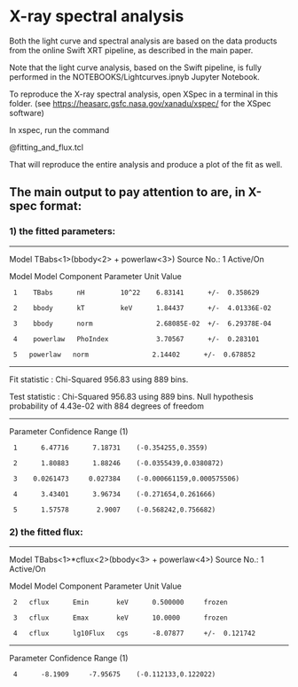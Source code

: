 # X-ray spectral analysis

Both the light curve and spectral analysis are based on the data products from the online Swift XRT pipeline, as described in the main paper.

Note that the light curve analysis, based on the Swift pipeline, is fully performed in the NOTEBOOKS/Lightcurves.ipnyb Jupyter Notebook. 

To reproduce the X-ray spectral analysis, open XSpec in a terminal in this folder.
(see https://heasarc.gsfc.nasa.gov/xanadu/xspec/ for the XSpec software)

In xspec, run the command

@fitting_and_flux.tcl

That will reproduce the entire analysis and produce a plot of the fit as well. 

## The main output to pay attention to are, in X-spec format:

### 1) the fitted parameters:

________________________________________________________________________


Model TBabs<1>(bbody<2> + powerlaw<3>) Source No.: 1   Active/On

Model Model Component  Parameter  Unit     Value

     1    TBabs      nH         10^22    6.83141      +/-  0.358629     

     2    bbody      kT         keV      1.84437      +/-  4.01336E-02  

     3    bbody      norm                2.68085E-02  +/-  6.29378E-04  

     4    powerlaw   PhoIndex            3.70567      +/-  0.283101   
  
     5   powerlaw   norm                2.14402      +/-  0.678852   
  
________________________________________________________________________


Fit statistic  : Chi-Squared                  956.83     using 889 bins.

Test statistic : Chi-Squared                  956.83     using 889 bins.
 Null hypothesis probability of 4.43e-02 with 884 degrees of freedom

________________________________________________________________________


 Parameter   Confidence Range (1)

     1      6.47716      7.18731    (-0.354255,0.3559)

     2      1.80883      1.88246    (-0.0355439,0.0380872)

     3    0.0261473     0.027384    (-0.000661159,0.000575506)

     4      3.43401      3.96734    (-0.271654,0.261666)

     5      1.57578       2.9007    (-0.568242,0.756682)

### 2) the fitted flux:

________________________________________________________________________


Model TBabs<1>*cflux<2>(bbody<3> + powerlaw<4>) Source No.: 1   Active/On

Model Model Component  Parameter  Unit     Value

     2   cflux      Emin       keV      0.500000     frozen

     3   cflux      Emax       keV      10.0000      frozen

     4   cflux      lg10Flux   cgs      -8.07877     +/-  0.121742    
 
________________________________________________________________________

 Parameter   Confidence Range (1)

     4      -8.1909     -7.95675    (-0.112133,0.122022)

